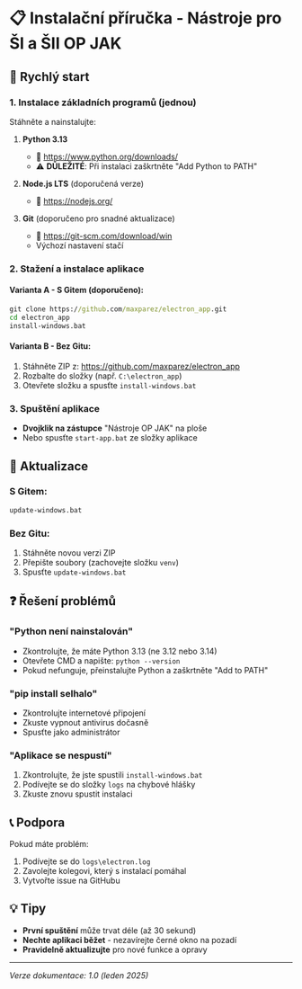 # 📋 Instalační příručka - Nástroje pro ŠI a ŠII OP JAK

## 🚀 Rychlý start

### 1. Instalace základních programů (jednou)

Stáhněte a nainstalujte:

1. **Python 3.13** 
   - 🔗 https://www.python.org/downloads/
   - ⚠️ **DŮLEŽITÉ**: Při instalaci zaškrtněte "Add Python to PATH"

2. **Node.js LTS** (doporučená verze)
   - 🔗 https://nodejs.org/

3. **Git** (doporučeno pro snadné aktualizace)
   - 🔗 https://git-scm.com/download/win
   - Výchozí nastavení stačí

### 2. Stažení a instalace aplikace

#### Varianta A - S Gitem (doporučeno):
```cmd
git clone https://github.com/maxparez/electron_app.git
cd electron_app
install-windows.bat
```

#### Varianta B - Bez Gitu:
1. Stáhněte ZIP z: https://github.com/maxparez/electron_app
2. Rozbalte do složky (např. `C:\electron_app`)
3. Otevřete složku a spusťte `install-windows.bat`

### 3. Spuštění aplikace

- **Dvojklik na zástupce** "Nástroje OP JAK" na ploše
- Nebo spusťte `start-app.bat` ze složky aplikace

## 🔄 Aktualizace

### S Gitem:
```cmd
update-windows.bat
```

### Bez Gitu:
1. Stáhněte novou verzi ZIP
2. Přepište soubory (zachovejte složku `venv`)
3. Spusťte `update-windows.bat`

## ❓ Řešení problémů

### "Python není nainstalován"
- Zkontrolujte, že máte Python 3.13 (ne 3.12 nebo 3.14)
- Otevřete CMD a napište: `python --version`
- Pokud nefunguje, přeinstalujte Python a zaškrtněte "Add to PATH"

### "pip install selhalo"
- Zkontrolujte internetové připojení
- Zkuste vypnout antivirus dočasně
- Spusťte jako administrátor

### "Aplikace se nespustí"
1. Zkontrolujte, že jste spustili `install-windows.bat`
2. Podívejte se do složky `logs` na chybové hlášky
3. Zkuste znovu spustit instalaci

## 📞 Podpora

Pokud máte problém:
1. Podívejte se do `logs\electron.log`
2. Zavolejte kolegovi, který s instalací pomáhal
3. Vytvořte issue na GitHubu

## 💡 Tipy

- **První spuštění** může trvat déle (až 30 sekund)
- **Nechte aplikaci běžet** - nezavírejte černé okno na pozadí
- **Pravidelně aktualizujte** pro nové funkce a opravy

---
*Verze dokumentace: 1.0 (leden 2025)*